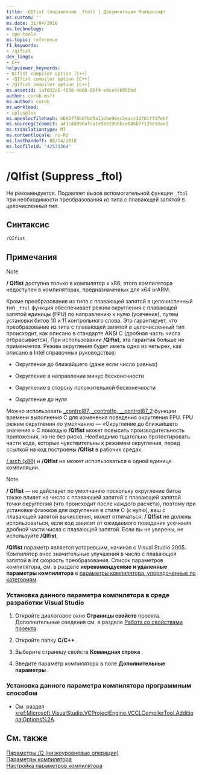 ```yaml
---
title: -QIfist (подавление _ftol) | Документация Майкрософт
ms.custom: ''
ms.date: 11/04/2016
ms.technology:
- cpp-tools
ms.topic: reference
f1_keywords:
- /qifist
dev_langs:
- C++
helpviewer_keywords:
- QIfist compiler option [C++]
- -QIfist compiler option [C++]
- /QIfist compiler option [C++]
ms.assetid: 1afd32a5-f658-4b66-85f4-e0ce4cb955bd
author: corob-msft
ms.author: corob
ms.workload:
- cplusplus
ms.openlocfilehash: b693f78b6fbd9a11dbe98ec2eacc3d781ffd7ebf
ms.sourcegitcommit: a41c4d096afca1e9b619bbbce045b77135d32ae2
ms.translationtype: MT
ms.contentlocale: ru-RU
ms.lasthandoff: 08/14/2018
ms.locfileid: "42573364"
---
```

# <a name="qifist-suppress-ftol"></a>/QIfist (Suppress _ftol)
Не рекомендуется. Подавляет вызов вспомогательной функции `_ftol` при необходимости преобразования из типа с плавающей запятой в целочисленный тип.  
  
## <a name="syntax"></a>Синтаксис  
  
```  
/QIfist  
```  
  
## <a name="remarks"></a>Примечания  
  
> [!NOTE]
>  **/ QIfist** доступна только в компилятор x x86; этого компилятора недоступен в компиляторах, предназначенных для x64 orARM.  
  
 Кроме преобразования из типа с плавающей запятой в целочисленный тип `_ftol` функция обеспечивает режим округления с плавающей запятой единицы (FPU) по направлению к нулю (усечение), путем установки битов 10 и 11 контрольного слова. Это гарантирует, что преобразование из типа с плавающей запятой в целочисленный тип происходит, как описано в стандарте ANSI C (дробная часть числа отбрасывается). При использовании **/QIfist**, эта гарантия больше не применяется. Режим округления будет иметь одно из четырех, как описано в Intel справочных руководствах:  
  
-   Округление до ближайшего (даже если число равных)  
  
-   Округление в направлении минус бесконечности  
  
-   Округление в сторону положительной бесконечности  
  
-   Округление до нуля  
  
 Можно использовать [_control87, _controlfp, \__control87_2](../../c-runtime-library/reference/control87-controlfp-control87-2.md) функции времени выполнения C для изменения поведения округления FPU. FPU режим округления по умолчанию — «Округление до ближайшего значения.» С помощью **/QIfist** может повысить производительность приложения, но не без риска. Необходимо тщательно протестировать части кода, которые чувствительны к режимам округления, перед ссылкой на код построены **/QIfist** в рабочих средах.  
  
 [/ arch (x86)](../../build/reference/arch-x86.md) и **/QIfist** не может использоваться в одной единице компиляции.  
  
> [!NOTE]
>  **/ QIfist** — не действует по умолчанию поскольку округление битов также влияет на число с плавающей запятой с плавающей запятой точки округления (что происходит после каждого расчета), поэтому при установке флажков для округления в стиле C (к нулю), ваш с плавающей запятой вычисления, может отличаться. **/ QIfist** не должны использоваться, если код зависит от ожидаемого поведения усечения дробной части числа с плавающей запятой. Если вы не уверены, не используйте **/QIfist**.  
  
 **/QIfist** параметр является устаревшим, начиная с Visual Studio 2005. Компилятор внес значительные улучшения в число с плавающей запятой в int скорость преобразования. Список параметров компилятора, см. в разделе **нерекомендуемые и удаленные параметры компилятора** в [параметры компилятора, упорядоченные по категориям](../../build/reference/compiler-options-listed-by-category.md).  
  
### <a name="to-set-this-compiler-option-in-the-visual-studio-development-environment"></a>Установка данного параметра компилятора в среде разработки Visual Studio  
  
1.  Откройте диалоговое окно **Страницы свойств** проекта. Дополнительные сведения см. в разделе [Работа со свойствами проекта](../../ide/working-with-project-properties.md).  
  
2.  Откройте папку **C/C++** .  
  
3.  Выберите страницу свойств **Командная строка** .  
  
4.  Введите параметр компилятора в поле **Дополнительные параметры** .  
  
### <a name="to-set-this-compiler-option-programmatically"></a>Установка данного параметра компилятора программным способом  
  
-   См. раздел <xref:Microsoft.VisualStudio.VCProjectEngine.VCCLCompilerTool.AdditionalOptions%2A>.  
  
## <a name="see-also"></a>См. также  
 [Параметры /Q (низкоуровневые операции)](../../build/reference/q-options-low-level-operations.md)   
 [Параметры компилятора](../../build/reference/compiler-options.md)   
 [Настройка параметров компилятора](../../build/reference/setting-compiler-options.md)